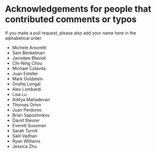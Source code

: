 # Acknowledgements for people that contributed comments or typos

If you make a pull request, please also add your name here in the alphabetical order

* Michele Amoretti
* Sam Benkelman
* Jarosław Błasiok
* Chi-Ning Chou
* Michael Colavita
* Juan Esteller
* Mark Goldstein
* Ondřej Lengál
* Alex Lombardi
* Lisa Lu
* Aditya Mahadevan
* Thomas Orton
* Juan Perdomo
* Brian Sapozhnikov
* David Steurer
* Everett Sussman
* Sarah Turnill
* Salil Vadhan
* Ryan Williams
* Jessica Zhu
